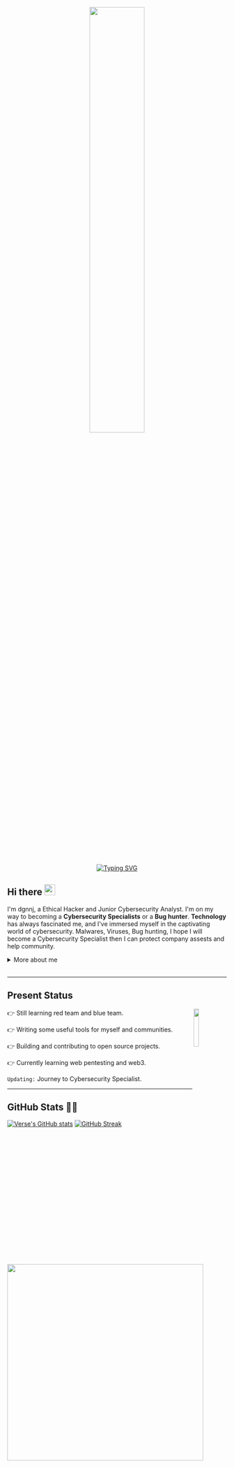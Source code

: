 <p align="center"><img src="https://github.com/user-attachments/assets/e26d1d6a-30ee-488e-90ca-11b3aa180148" width="50%" height="auto"/></p>

<div align="center">
  <a href="https://git.io/typing-svg">
    <img src="https://readme-typing-svg.demolab.com?font=Fira+Code&pause=1000&color=22F700&width=435&lines=On+journey+to+become+a+great+Hacker" alt="Typing SVG" />
  </a>
</div>
<!--
<h3 align="center">On a Journey to become a great human being...<p align="right"></h3> -->

<h2 align="left">
  Hi there
  <img src="https://media.giphy.com/media/hvRJCLFzcasrR4ia7z/giphy.gif" width="25px"/>
</h2>

I'm dgnnj, a Ethical Hacker and Junior Cybersecurity Analyst. I'm on my way to becoming a **Cybersecurity Specialists** or a **Bug hunter**. **Technology** has always fascinated me, and I've immersed myself in the captivating world of cybersecurity. Malwares, Viruses, Bug hunting, I hope I will become a Cybersecurity Specialist then I can protect company assests and help community.

<details>
  <summary>More about me</summary>

- **Name**: dgnnj
- **From**: Brazil
- **Junior Cybersecurity Analyst** | **Bug Hunter** | **Security Researcher**
- I have experience in Data Analyst, Network and Bug Hunting
- Improving knowledge in **Website Vulnerabilities**
- I’m currently learning **everything** from cybersecurity
- Reach me out at **dgnnj@proton.me**

</details>
<br>

---

<h2 id="present_status"> Present Status </h3>

<img width="15%" align='right' src="https://github.com/user-attachments/assets/9c826dd0-fd72-49ba-af60-e79f64344f59">

👉 Still learning red team and blue team.

👉 Writing some useful tools for myself and communities.

👉 Building and contributing to open source projects.

👉 Currently learning web pentesting and web3.

`Updating:` Journey to Cybersecurity Specialist.

---

<h2 id="github_stats" align=''>GitHub Stats 👨‍💻</h2>

  [![Verse's GitHub stats](https://github-readme-stats.vercel.app/api?username=dgnnj&theme=vision-friendly-dark)](https://github.com/dgnnj/github-readme-stats)
  [![GitHub Streak](https://streak-stats.demolab.com?user=dgnnj&theme=dark&card_width=450)](https://git.io/streak-stats) 
 <p align="left"><a href="https://github.com/dgnnj/github-readme-stats"><img src="https://github-readme-stats.vercel.app/api/top-langs/?username=dgnnj&layout=compact&theme=vision-friendly-dark" width="450"" /></a></p>

<br><br>
